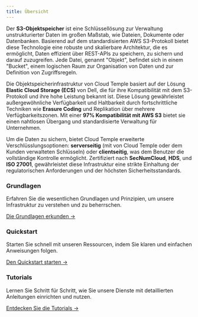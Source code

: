 ```yaml
---
title: Übersicht
---
```


Der **S3-Objektspeicher** ist eine Schlüssellösung zur Verwaltung unstrukturierter Daten im großen Maßstab, wie Dateien, Dokumente oder Datenbanken. Basierend auf dem standardisierten AWS S3-Protokoll bietet diese Technologie eine robuste und skalierbare Architektur, die es ermöglicht, Daten effizient über REST-APIs zu speichern, zu sichern und darauf zuzugreifen. Jede Datei, genannt "Objekt", befindet sich in einem "Bucket", einem logischen Raum zur Organisation von Daten und zur Definition von Zugriffsregeln.

Die Objektspeicherinfrastruktur von Cloud Temple basiert auf der Lösung **Elastic Cloud Storage (ECS)** von Dell, die für ihre Kompatibilität mit dem S3-Protokoll und ihre hohe Leistung bekannt ist. Diese Lösung gewährleistet außergewöhnliche Verfügbarkeit und Haltbarkeit durch fortschrittliche Techniken wie **Erasure Coding** und Replikation über mehrere Verfügbarkeitszonen. Mit einer **97% Kompatibilität mit AWS S3** bietet sie einen nahtlosen Übergang und standardisierte Verwaltung für Unternehmen.

Um die Daten zu sichern, bietet Cloud Temple erweiterte Verschlüsslungsoptionen: **serverseitig** (mit von Cloud Temple oder dem Kunden verwalteten Schlüsseln) oder **clientseitig**, was dem Benutzer die vollständige Kontrolle ermöglicht. Zertifiziert nach **SecNumCloud**, **HDS**, und **ISO 27001**, gewährleistet diese Infrastruktur eine strikte Einhaltung der regulatorischen Anforderungen und der höchsten Sicherheitsstandards.


<div class="card-grid">
  <div class="card">
    <h3>Grundlagen</h3>
    <p>Erfahren Sie die wesentlichen Grundlagen und Prinzipien, um unsere Infrastruktur zu verstehen und zu beherrschen.</p>
    <a href="./oss/concepts" class="card-link">Die Grundlagen erkunden &rarr;</a>
  </div>
  <div class="card">
    <h3>Quickstart</h3>
    <p>Starten Sie schnell mit unseren Ressourcen, indem Sie klaren und einfachen Anweisungen folgen.</p>
    <a href="./oss/quickstart" class="card-link">Den Quickstart starten &rarr;</a>
  </div>
  <div class="card">
    <h3>Tutorials</h3>
    <p>Lernen Sie Schritt für Schritt, wie Sie unsere Dienste mit detaillierten Anleitungen einrichten und nutzen.</p>
    <a href="./oss/tutorials" class="card-link">Entdecken Sie die Tutorials &rarr;</a>
  </div>
</div>
